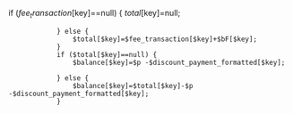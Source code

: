  if ($fee_transaction[$key]==null) {
                    $total[$key]=null;

                } else {
                    $total[$key]=$fee_transaction[$key]+$bF[$key];
                }
                if ($total[$key]==null) {
                    $balance[$key]=$p -$discount_payment_formatted[$key];

                } else {
                    $balance[$key]=$total[$key]-$p -$discount_payment_formatted[$key];
                }